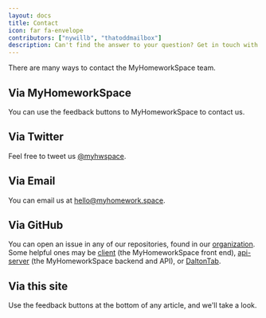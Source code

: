 ```yaml
---
layout: docs
title: Contact
icon: far fa-envelope
contributors: ["nywillb", "thatoddmailbox"]
description: Can't find the answer to your question? Get in touch with us.
---
```


There are many ways to contact the MyHomeworkSpace team.

## Via MyHomeworkSpace
You can use the feedback buttons to MyHomeworkSpace to contact us.

## Via Twitter
Feel free to tweet us [@myhwspace](https://twitter.com/myhwspace).

## Via Email
You can email us at [hello@myhomework.space](mailto:hello@myhomework.space).

## Via GitHub
You can open an issue in any of our repositories, found in our [organization](https://github.com/myhomeworkspace). Some helpful ones may be [client](https://github.com/myhomeworkspace/client) (the MyHomeworkSpace front end), [api-server](https://github.com/myhomeworkspace/api-server) (the MyHomeworkSpace backend and API), or [DaltonTab](https://github.com/ultimathexers/daltontab).

## Via this site
Use the feedback buttons at the bottom of any article, and we'll take a look.